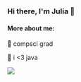 ### Hi there, I'm Julia 👋
  
#### More about me:
  
🔭 compsci grad

🌱 i <3 java

  <img src="https://github-readme-stats.vercel.app/api/top-langs/?username=campanula&hide=jupyter%20notebook&layout=compact">
  
<!--
**campanula/campanula** is a ✨ _special_ ✨ repository because its `README.md` (this file) appears on your GitHub profile.

Here are some ideas to get you started:

- 🔭 I’m currently working on ...
- 🌱 I’m currently learning ...
- 👯 I’m looking to collaborate on ...
- 🤔 I’m looking for help with ...
- 💬 Ask me about ...
- 📫 How to reach me: ...
- 😄 Pronouns: ...
- ⚡ Fun fact: ...
-->
